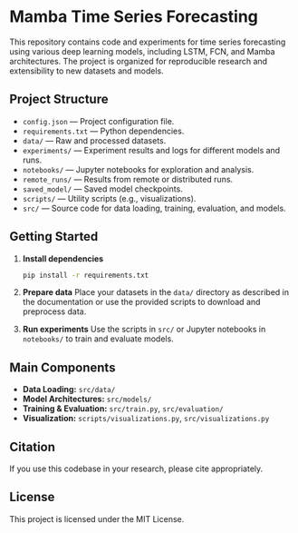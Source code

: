 # Mamba Time Series Forecasting

This repository contains code and experiments for time series forecasting using various deep learning models, including LSTM, FCN, and Mamba architectures. The project is organized for reproducible research and extensibility to new datasets and models.

## Project Structure

- `config.json` — Project configuration file.
- `requirements.txt` — Python dependencies.
- `data/` — Raw and processed datasets.
- `experiments/` — Experiment results and logs for different models and runs.
- `notebooks/` — Jupyter notebooks for exploration and analysis.
- `remote_runs/` — Results from remote or distributed runs.
- `saved_model/` — Saved model checkpoints.
- `scripts/` — Utility scripts (e.g., visualizations).
- `src/` — Source code for data loading, training, evaluation, and models.

## Getting Started

1. **Install dependencies**
   ```bash
   pip install -r requirements.txt
   ```

2. **Prepare data**
   Place your datasets in the `data/` directory as described in the documentation or use the provided scripts to download and preprocess data.

3. **Run experiments**
   Use the scripts in `src/` or Jupyter notebooks in `notebooks/` to train and evaluate models.

## Main Components

- **Data Loading:** `src/data/`
- **Model Architectures:** `src/models/`
- **Training & Evaluation:** `src/train.py`, `src/evaluation/`
- **Visualization:** `scripts/visualizations.py`, `src/visualizations.py`

## Citation
If you use this codebase in your research, please cite appropriately.

## License
This project is licensed under the MIT License.
